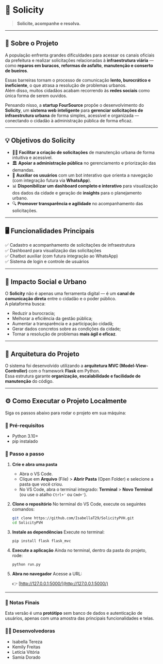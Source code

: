 # 🌆 **Solicity**

> **Solicite, acompanhe e resolva.**

---

## 🧩 **Sobre o Projeto**

A população enfrenta grandes dificuldades para acessar os canais oficiais da prefeitura e realizar solicitações relacionadas à **infraestrutura viária** — como **reparos em buracos**, **reformas de asfalto**, **manutenção e conserto de bueiros**.  

Essas barreiras tornam o processo de comunicação **lento, burocrático e ineficiente**, o que atrasa a resolução de problemas urbanos.  
Além disso, muitos cidadãos acabam recorrendo às **redes sociais** como única forma de serem ouvidos.  

Pensando nisso, a **startup FourSource** propõe o desenvolvimento do **Solicity**, um **sistema web inteligente** para **gerenciar solicitações de infraestrutura urbana** de forma simples, acessível e organizada — conectando o cidadão à administração pública de forma eficaz.  

---

## 💡 **Objetivos do Solicity**

- 🧍‍♀️ **Facilitar a criação de solicitações** de manutenção urbana de forma intuitiva e acessível.  
- 🏛️ **Apoiar a administração pública** no gerenciamento e priorização das demandas.  
- 🤖 **Auxiliar os usuários** com um bot interativo que orienta a navegação (com integração futura via **WhatsApp**).  
- 📊 **Disponibilizar um dashboard completo e interativo** para visualização dos dados da cidade e geração de **insights** para o planejamento urbano.  
- 🔍 **Promover transparência e agilidade** no acompanhamento das solicitações.  

---

## 🖥️ **Funcionalidades Principais**

✅ Cadastro e acompanhamento de solicitações de infraestrutura  
✅ Dashboard para visualização das solicitações  
✅ Chatbot auxiliar (com futura integração ao WhatsApp)  
✅ Sistema de login e controle de usuários    

---

## 🧠 **Impacto Social e Urbano**

O **Solicity** não é apenas uma ferramenta digital — é um **canal de comunicação direta** entre o cidadão e o poder público.  
A plataforma busca:  

- Reduzir a burocracia;  
- Melhorar a eficiência da gestão pública;  
- Aumentar a transparência e a participação cidadã;  
- Gerar dados concretos sobre as condições da cidade;  
- Tornar a resolução de problemas **mais ágil e eficaz**.  

---

## 🧱 **Arquitetura do Projeto**

O sistema foi desenvolvido utilizando a **arquitetura MVC (Model-View-Controller)** com o framework **Flask** em Python.  
Essa estrutura garante **organização, escalabilidade e facilidade de manutenção** do código.  

---

## ⚙️ **Como Executar o Projeto Localmente**

Siga os passos abaixo para rodar o projeto em sua máquina:

### 🧾 Pré-requisitos
- Python 3.10+  
- pip instalado

### 🚀 Passo a passo

1. **Crie e abra uma pasta**
    * Abra o VS Code.
    * Clique em **Arquivo** (File) > **Abrir Pasta** (Open Folder) e selecione a pasta que você criou.
    * No VS Code, abra o terminal integrado: **Terminal** > **Novo Terminal** (ou use o atalho `Ctrl+'` ou `Cmd+'`).

2. **Clone o repositório**
    No terminal do VS Code, execute os seguintes comandos:

    ```bash
    git clone https://github.com/IsabellaT29/SolicityPVH.git
    cd SolicityPVH
    ```
    
3. **Instale as dependências**
    Execute no terminal:

    ```bash
    pip install flask flask_mvc
    ```

4. **Execute a aplicação**
    Ainda no terminal, dentro da pasta do projeto, rode:

    ```bash
    python run.py
    ```

5. **Abra no navegador**
    Acesse a URL:

    👉 [http://127.0.0.1:5000/](http://127.0.0.1:5000/)

---

### 📝 Notas Finais

Esta versão é uma **protótipo** sem banco de dados e autenticação de usuários, apenas com uma amostra das principais funcionalidades e telas.

### 👩‍💻 Desenvolvedoras

* Isabella Tereza
* Kemily Freitas
* Letícia Vitória
* Samia Dorado

